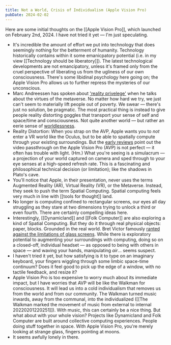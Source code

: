 ```yaml
---
title: Not a World, Crisis of Individualism (Apple Vision Pro)
pubDate: 2024-02-02
---
```


Here are some initial thoughts on the [[Apple Vision Pro]], which launched on February 2nd, 2024. I have not tried it yet — I'm just speculating.

- It's incredible the amount of effort we put into technology that does seemingly nothing for the betterment of humanity. Technology historically contains within it some emanicpatory potential (i.e. in my view [[Technology should be liberatory]]). The latest technological developments are not emancipatory, unless it's framed only from the cruel perspective of liberating us from the ugliness of our own consciousness. There's some libidinal psychology here going on;  the Apple Vision Pro allows us to further repress the mysteries of our unconscious.
- Marc Andreessen has spoken about ['reality privelege'](https://www.youtube.com/watch?v=HOn9_StvCwM) when he talks about the virtues of the metaverse. No matter how hard we try, we just can't seem to materially lift people out of poverty. We swear — there's just no solution, be pragmatic. The most practical thing is instead to give people reality distorting goggles that transport your sense of self and space/time and consciousness. Not quite another world — but rather an eerie sense of [worldlessness](https://twitter.com/lmsacasas/status/1754551247179317371?s=12).
- Reality Distortion: When you strap on the AVP, Apple wants you to *not* enter a VR world like the Oculus, but to be able to spatially compute through your existing surroundings. But the [early reviews](https://www.theverge.com/24054862/apple-vision-pro-review-vr-ar-headset-features-price) point out the video passthrough on the Apple Vision Pro (AVP) is not perfect — it often has trouble with light. (Hm.)  What you're seeing is a simulacrum — a projection of your world captured on camera and sped through to your eye senses at a high-speed refresh rate. This is a fascinating and philosophical technical decision (or limitation); like the shadows in Plato's cave.
- You'll notice that Apple, in their presentation, never uses the terms Augmented Reality (AR), Virtual Reality (VR), or the Metaverse. Instead, they seek to push the term Spatial Computing. Spatial computing feels very much in line with [[tools for thought]] land.
- No longer is computing confined to rectangular screens, our eyes all day struggling as they stare at two dimensions trying to unlock a third or even fourth. There are certainly compelling ideas here.
- Interestingly, [[Dynamicland]] and [[Folk Computer]] are also exploring a kind of Spatial Computing. But they do it through real physical objects: paper, blocks. Grounded in the real world. Bret Victor famously [ranted against the limitations of glass screens](http://worrydream.com/ABriefRantOnTheFutureOfInteractionDesign/). While there is exploratory potential to augmenting your surroundings with computing, doing so on a closed-off, individual headset — as opposed to being with others in space — and waving your hands, manipulating *air*... seems suspect.
- I haven't tried it yet, but how satisfying is it to type on an imaginary keyboard, your fingers wiggling through some limbic space-time continuum? Does it feel good to pick up the edge of a window, with no tactile feedback, and resize it?
- Apple Vision Pro is too expensive to worry much about its immediate impact, but I have worries that AVP will be like the Walkman for consciousness. It will lead us into a cold individualism that removes us from the world and from our community. The Walkman turned music inwards, away from the communal, into the individualized ([[The Walkman marked the movement of music from external to internal 20220201220251]]). With music, this can certainly be a nice thing. But what about with your whole vision? Projects like Dynamicland and Folk Computer are built around collective computing experiences. People doing stuff together in space. With Apple Vision Pro, you're merely looking at strange glass, fingers pointing at moons.
- It seems awfully lonely in there.

